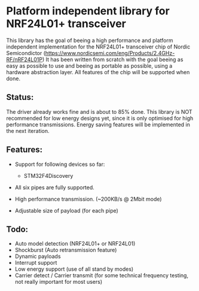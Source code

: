 Platform independent library for NRF24L01+ transceiver
======================================================
This library has the goal of beeing a high performance and platform independent implementation for the NRF24L01+ transceiver chip of Nordic Semicondictor (https://www.nordicsemi.com/eng/Products/2.4GHz-RF/nRF24L01P)
It has been written from scratch with the goal beeing as easy as possible to use and beeing as portable as possible, using a hardware abstraction layer.
All features of the chip will be supported when done.


Status:
-------
The driver already works fine and is about to 85% done.
This library is NOT recommended for low energy designs yet, 
since it is only optimised for high performance transmissions.
Energy saving features will be implemented in the next iteration.


Features:
---------
- Support for following devices so far:
  - STM32F4Discovery

- All six pipes are fully supported.
- High performance transmission. (~200KB/s @ 2Mbit mode)
- Adjustable size of payload (for each pipe)

Todo:
-----
- Auto model detection (NRF24L01+ or NRF24L01)
- Shockburst (Auto retransmission feature)
- Dynamic payloads
- Interrupt support
- Low energy support (use of all stand by modes)
- Carrier detect / Carrier transmit (for some technical frequency testing, not really important for most users)

